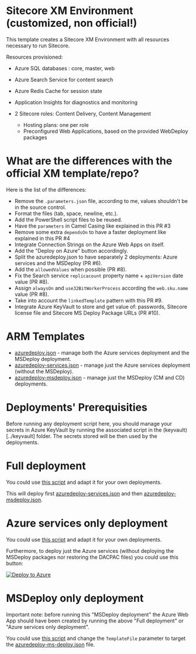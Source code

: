 # Sitecore XM Environment (customized, non official!)

This template creates a Sitecore XM Environment with all resources necessary to run Sitecore.

Resources provisioned:
 
  * Azure SQL databases : core, master, web
  * Azure Search Service for content search
  * Azure Redis Cache for session state
  * Application Insights for diagnostics and monitoring
  * 2 Sitecore roles: Content Delivery, Content Management

    * Hosting plans: one per role
    * Preconfigured Web Applications, based on the provided WebDeploy packages
    
# What are the differences with the official XM template/repo?

Here is the list of the differences:
* Remove the `.parameters.json` file, according to me, values shouldn't be in the source control.
* Format the files (tab, space, newline, etc.).
* Add the PowerShell script files to be reused.
* Have the `parameters` in Camel Casing like explained in this PR #3
* Remove some extra `dependsOn` to have a faster deployment like explained in this PR #4
* Integrate Connection Strings on the Azure Web Apps on itself.
* Add the "Deploy on Azure" button accordingly.
* Split the azuredeploy.json to have separately 2 deployments: Azure services and the MSDeploy (PR #6).
* Add the `allowedValues` when possible (PR #8).
* Fix the Search service `replicacount` property name + `apiVersion` date value (PR #8).
* Assign `alwaysOn` and `use32BitWorkerProcess` according the `web.sku.name` value (PR #8).
* Take into account the `linkedTemplate` pattern with this PR #9.
* Integrate Azure KeyVault to store and get value of: passwords, Sitecore license file and Sitecore MS Deploy Package URLs (PR #10).

# ARM Templates

* [azuredeploy.json](./azuredeploy.json) - manage both the Azure services deployment and the MSDeploy deployment.
* [azuredeploy-services.json](./azuredeploy-services.json) - manage just the Azure services deployment (without the MSDeploy).
* [azuredeploy-msdeploy.json](./azuredeploy-msdeploy.json) - manage just the MSDeploy (CM and CD) deployments.

# Deployments' Prerequisities

Before running any deployment script here, you should manage your secrets in Azure KeyVault by running the associated script in the (keyvault)[../keyvault] folder. The secrets stored will be then used by the deployments.

# Full deployment

You could use [this script](./deploy.ps1) and adapt it for your own deployments.

This will deploy first [azuredeploy-services.json](./azuredeploy-services.json) and then [azuredeploy-msdeploy.json](./azuredeploy-msdeploy.json).

# Azure services only deployment

You could use [this script](./deploy-services.ps1) and adapt it for your own deployments.

Furthermore, to deploy just the Azure services (without deploying the MSDeploy packages nor restoring the DACPAC files) you could use this button:

<a href="https://portal.azure.com/#create/Microsoft.Template/uri/https%3A%2F%2Fraw.githubusercontent.com%2Fmathieu-benoit%2FSitecore-Azure-Quickstart-Templates%2Fmaster%2FSitecore%208.2.1%2Fmy-xm%2Fazuredeploy-services.json" target="_blank">![Deploy to Azure](http://azuredeploy.net/deploybutton.png)</a>

# MSDeploy only deployment

Important note: before running this "MSDeploy deployment" the Azure Web App should have been created by running the above "Full deployment" or "Azure services only deployment".

You could use [this script](./deploy.ps1) and change the `TemplateFile` parameter to target the [azuredeploy-ms-deploy.json](./azuredeploy-ms-deploy.json) file.